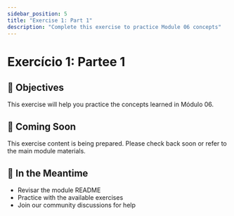 ```yaml
---
sidebar_position: 5
title: "Exercise 1: Part 1"
description: "Complete this exercise to practice Module 06 concepts"
---
```


# Exercício 1: Partee 1

## 🎯 Objectives

This exercise will help you practice the concepts learned in Módulo 06.

## 📝 Coming Soon

This exercise content is being prepared. Please check back soon or refer to the main module materials.

## 🚀 In the Meantime

- Revisar the module README
- Practice with the available exercises
- Join our community discussions for help
